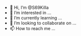 - 👋 Hi, I’m @S69Killa
- 👀 I’m interested in ...
- 🌱 I’m currently learning ...
- 💞️ I’m looking to collaborate on ...
- 📫 How to reach me ...

<!---
S69Killa/S69Killa is a ✨ special ✨ repository because its `README.md` (this file) appears on your GitHub profile.
You can click the Preview link to take a look at your changes.
--->
